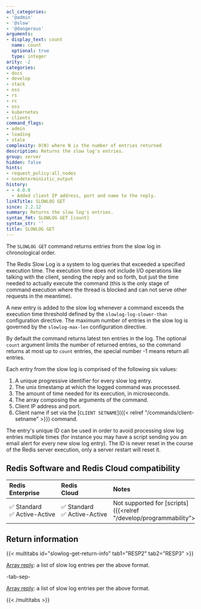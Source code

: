 ```yaml
---
acl_categories:
- '@admin'
- '@slow'
- '@dangerous'
arguments:
- display_text: count
  name: count
  optional: true
  type: integer
arity: -2
categories:
- docs
- develop
- stack
- oss
- rs
- rc
- oss
- kubernetes
- clients
command_flags:
- admin
- loading
- stale
complexity: O(N) where N is the number of entries returned
description: Returns the slow log's entries.
group: server
hidden: false
hints:
- request_policy:all_nodes
- nondeterministic_output
history:
- - 4.0.0
  - Added client IP address, port and name to the reply.
linkTitle: SLOWLOG GET
since: 2.2.12
summary: Returns the slow log's entries.
syntax_fmt: SLOWLOG GET [count]
syntax_str: ''
title: SLOWLOG GET
---
```

The `SLOWLOG GET` command returns entries from the slow log in chronological order.

The Redis Slow Log is a system to log queries that exceeded a specified execution time.
The execution time does not include I/O operations like talking with the client, sending the reply and so forth, but just the time needed to actually execute the command (this is the only stage of command execution where the thread is blocked and can not serve other requests in the meantime).

A new entry is added to the slow log whenever a command exceeds the execution time threshold defined by the `slowlog-log-slower-than` configuration directive.
The maximum number of entries in the slow log is governed by the `slowlog-max-len` configuration directive.

By default the command returns latest ten entries in the log. The optional `count` argument limits the number of returned entries, so the command returns at most up to `count` entries, the special number -1 means return all entries.

Each entry from the slow log is comprised of the following six values:

1. A unique progressive identifier for every slow log entry.
2. The unix timestamp at which the logged command was processed.
3. The amount of time needed for its execution, in microseconds.
4. The array composing the arguments of the command.
5. Client IP address and port.
6. Client name if set via the [`CLIENT SETNAME`]({{< relref "/commands/client-setname" >}}) command.

The entry's unique ID can be used in order to avoid processing slow log entries multiple times (for instance you may have a script sending you an email alert for every new slow log entry).
The ID is never reset in the course of the Redis server execution, only a server
restart will reset it.

## Redis Software and Redis Cloud compatibility

| Redis<br />Enterprise | Redis<br />Cloud | <span style="min-width: 9em; display: table-cell">Notes</span> |
|:----------------------|:-----------------|:------|
| <span title="Supported">&#x2705; Standard</span><br /><span title="Supported"><nobr>&#x2705; Active-Active</nobr></span> | <span title="Supported">&#x2705; Standard</span><br /><span title="Supported"><nobr>&#x2705; Active-Active</nobr></span> | Not supported for [scripts]({{<relref "/develop/programmability">}}). |

## Return information

{{< multitabs id="slowlog-get-return-info" 
    tab1="RESP2" 
    tab2="RESP3" >}}

[Array reply](../../develop/reference/protocol-spec#arrays): a list of slow log entries per the above format.

-tab-sep-

[Array reply](../../develop/reference/protocol-spec#arrays): a list of slow log entries per the above format.

{{< /multitabs >}}
